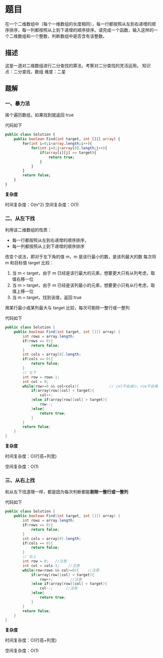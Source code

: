 # 题目

在一个二维数组中（每个一维数组的长度相同），每一行都按照从左到右递增的顺序排序，每一列都按照从上到下递增的顺序排序。请完成一个函数，输入这样的一个二维数组和一个整数，判断数组中是否含有该整数。



## 描述

这是一道对二维数组进行二分查找的算法，考察对二分查找的灵活运用。
知识点：二分查找，数组
难度：二星

## 题解

### 一、暴力法

挨个遍历数组，如果找到就返回 true

代码如下

```sql
public class Solution {
    public boolean Find(int target, int [][] array) {
        for(int i=0;i<array.length;i++){
            for(int j=0;j<array[0].length;j++){
                if(array[i][j] == target){
                    return true;
                }
            }
        }
        return false;
    }
}
```

**复杂度**

时间复杂度：O(n^2)
空间复杂度：O(1)

### 二、从左下找

利用该二维数组的性质：

- 每一行都按照从左到右递增的顺序排序，
- 每一列都按照从上到下递增的顺序排序

改变个说法，即对于左下角的值 m，m 是该行最小的数，是该列最大的数
每次将 m 和目标值 target 比较：

1. 当 m < target，由于 m 已经是该行最大的元素，想要更大只有从列考虑，取值右移一位
2. 当 m > target，由于 m 已经是该列最小的元素，想要更小只有从行考虑，取值上移一位
3. 当 m = target，找到该值，返回 true

用某行最小或某列最大与 target 比较，每次可剔除一整行或一整列

代码如下

```java
public class Solution {
    public boolean Find(int target, int [][] array) {
        int rows = array.length;
        if(rows == 0){
            return false;
        }
        int cols = array[0].length;
        if(cols == 0){
            return false;
        }
        // 左下
        int row = rows-1;
        int col = 0;
        while(row>=0 && col<cols){				// col不会减小，row不会增加
            if(array[row][col] < target){
                col++;
            }else if(array[row][col] > target){
                row--;
            }else{
                return true;
            }
        }
        return false;
    }
}
```

**复杂度**

时间复杂度：O(行高+列宽)

空间复杂度：O(1)

### 三、从右上找

和从左下找道理一样，都是因为每次判断都能**剔除一整行或一整列**

代码如下

```java
public class Solution {
    public boolean Find(int target, int [][] array) {
        int rows = array.length;
        if(rows == 0){
            return false;
        }
        int cols = array[0].length;
        if(cols == 0){
            return false;
        }
        // 右上
        int row = 0;   //注意
        int col = cols-1;    //注意
        while(row<rows && col>=0){    //注意
            if(array[row][col] < target){
                row++;        //注意
            }else if(array[row][col] > target){
                col--;      //注意
            }else{
                return true;
            }
        }
        return false;
    }
}
```

**复杂度**

时间复杂度：O(行高+列宽)

空间复杂度：O(1)